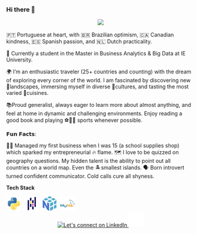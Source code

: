 ### Hi there 👋


<div id="header" align="center">
  <img src="https://media.giphy.com/media/v1.Y2lkPTc5MGI3NjExNWUxMmJlYzk0MjE4OGU4OGRlMjY5M2Q0MmYyMTc1ODUwMzYxZDI3MiZjdD1z/UQegJyKbNyQJmlTlZb/giphy.gif" width="100"/>
</div>

🇵🇹 Portuguese at heart, with 🇧🇷 Brazilian optimism, 🇨🇦 Canadian kindness, 🇪🇸 Spanish passion, and 🇳🇱 Dutch practicality.

📖 Currently a student in the Master in Business Analytics & Big Data at IE University.

🌍 I’m an enthusiastic traveler (25+ countries and counting) with the dream of exploring every corner of the world. I am fascinated by discovering new 🌄landscapes, immersing myself in diverse 🏰cultures, and tasting the most varied 🍝cuisines.

📚Proud generalist, always eager to learn more about almost anything, and feel at home in dynamic and challenging environments. Enjoy reading a good book and playing ⚽🏐🎾 sports whenever possible. 

𝗙𝘂𝗻 𝗙𝗮𝗰𝘁𝘀:

🧑‍💼 Managed my first business when I was 15 (a school supplies shop) which sparked my entrepreneurial 🔥 flame.
🗺️ I love to be quizzed on geography questions. My hidden talent is the ability to point out all countries on a world map. Even the 🏝️smallest islands.
🗣️ Born introvert turned confident communicator. Cold calls cure all shyness.

**Tech Stack**

<div>
  <img src="https://raw.githubusercontent.com/devicons/devicon/1119b9f84c0290e0f0b38982099a2bd027a48bf1/icons/python/python-original.svg" title="Python" width="40" height="40"/>&nbsp;
  <img src="https://github.com/devicons/devicon/blob/master/icons/pandas/pandas-original.svg" title="Pandas" width="40" height="40"/>&nbsp;
  <img src="https://github.com/devicons/devicon/blob/master/icons/numpy/numpy-original.svg" title="Numpy" width="40" height="40"/>&nbsp;
  <img src="https://github.com/devicons/devicon/blob/master/icons/mysql/mysql-original-wordmark.svg" title="MySQL"  alt="MySQL" width="40" height="40"/>&nbsp;
</div>

<div align="center">
  <a href="https://www.linkedin.com/in/vascooliveiraa/">
    <img src="https://github.com/gauravghongde/social-icons/blob/master/SVG/Color/LinkedIN.svg" title="LinkedIn" alt="Let's connect on LinkedIn" width="40" height="40"/>
  </a>
  </a href="">
    <img src="https://github.com/Medium/medium-logos/blob/master/03_Symbol/02_White/PNG/CMYK/Medium-Symbol-White-CMYK%401x.png" title="Medium" alt="Follow me on Medium" width="40" height="40"/>
  </a>
 </div>
